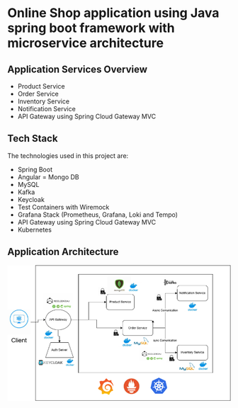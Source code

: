 # Online Shop application using Java spring boot framework with microservice architecture 

## Application Services Overview
- Product Service
- Order Service
- Inventory Service
- Notification Service
- API Gateway using Spring Cloud Gateway MVC
  
## Tech Stack
  The technologies used in this project are:
- Spring Boot
- Angular
= Mongo DB
- MySQL
- Kafka
- Keycloak
- Test Containers with Wiremock
- Grafana Stack (Prometheus, Grafana, Loki and Tempo)
- API Gateway using Spring Cloud Gateway MVC
- Kubernetes

## Application Architecture
![Alt text](Application_Architecture.drawio.png)


